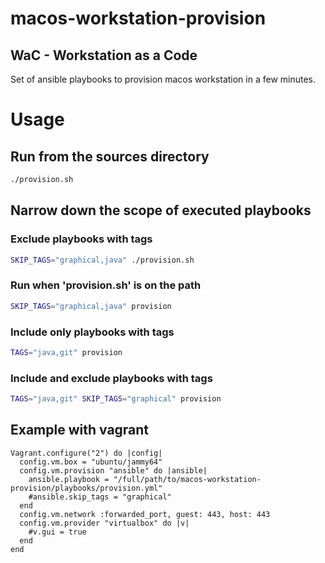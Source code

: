 # macos-workstation-provision
## WaC - Workstation as a Code
Set of ansible playbooks to provision macos workstation in a few minutes.

# Usage
## Run from the sources directory
```bash
./provision.sh
```

## Narrow down the scope of executed playbooks
### Exclude playbooks with tags
```bash
SKIP_TAGS="graphical,java" ./provision.sh
```

### Run when 'provision.sh' is on the path
```bash
SKIP_TAGS="graphical,java" provision
```

### Include only playbooks with tags
```bash
TAGS="java,git" provision
```

### Include and exclude playbooks with tags
```bash
TAGS="java,git" SKIP_TAGS="graphical" provision
```

## Example with vagrant
```
Vagrant.configure("2") do |config|
  config.vm.box = "ubuntu/jammy64"
  config.vm.provision "ansible" do |ansible|
    ansible.playbook = "/full/path/to/macos-workstation-provision/playbooks/provision.yml"
    #ansible.skip_tags = "graphical"
  end
  config.vm.network :forwarded_port, guest: 443, host: 443
  config.vm.provider "virtualbox" do |v|
    #v.gui = true
  end
end
```
